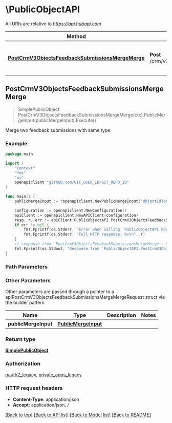 # \PublicObjectAPI

All URIs are relative to *https://api.hubapi.com*

Method | HTTP request | Description
------------- | ------------- | -------------
[**PostCrmV3ObjectsFeedbackSubmissionsMergeMerge**](PublicObjectAPI.md#PostCrmV3ObjectsFeedbackSubmissionsMergeMerge) | **Post** /crm/v3/objects/feedback_submissions/merge | Merge two feedback submissions with same type



## PostCrmV3ObjectsFeedbackSubmissionsMergeMerge

> SimplePublicObject PostCrmV3ObjectsFeedbackSubmissionsMergeMerge(ctx).PublicMergeInput(publicMergeInput).Execute()

Merge two feedback submissions with same type

### Example

```go
package main

import (
	"context"
	"fmt"
	"os"
	openapiclient "github.com/GIT_USER_ID/GIT_REPO_ID"
)

func main() {
	publicMergeInput := *openapiclient.NewPublicMergeInput("ObjectIdToMerge_example", "PrimaryObjectId_example") // PublicMergeInput | 

	configuration := openapiclient.NewConfiguration()
	apiClient := openapiclient.NewAPIClient(configuration)
	resp, r, err := apiClient.PublicObjectAPI.PostCrmV3ObjectsFeedbackSubmissionsMergeMerge(context.Background()).PublicMergeInput(publicMergeInput).Execute()
	if err != nil {
		fmt.Fprintf(os.Stderr, "Error when calling `PublicObjectAPI.PostCrmV3ObjectsFeedbackSubmissionsMergeMerge``: %v\n", err)
		fmt.Fprintf(os.Stderr, "Full HTTP response: %v\n", r)
	}
	// response from `PostCrmV3ObjectsFeedbackSubmissionsMergeMerge`: SimplePublicObject
	fmt.Fprintf(os.Stdout, "Response from `PublicObjectAPI.PostCrmV3ObjectsFeedbackSubmissionsMergeMerge`: %v\n", resp)
}
```

### Path Parameters



### Other Parameters

Other parameters are passed through a pointer to a apiPostCrmV3ObjectsFeedbackSubmissionsMergeMergeRequest struct via the builder pattern


Name | Type | Description  | Notes
------------- | ------------- | ------------- | -------------
 **publicMergeInput** | [**PublicMergeInput**](PublicMergeInput.md) |  | 

### Return type

[**SimplePublicObject**](SimplePublicObject.md)

### Authorization

[oauth2_legacy](../README.md#oauth2_legacy), [private_apps_legacy](../README.md#private_apps_legacy)

### HTTP request headers

- **Content-Type**: application/json
- **Accept**: application/json, */*

[[Back to top]](#) [[Back to API list]](../README.md#documentation-for-api-endpoints)
[[Back to Model list]](../README.md#documentation-for-models)
[[Back to README]](../README.md)

